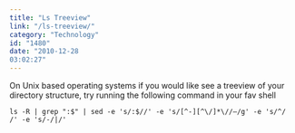 ```yaml
---
title: "Ls Treeview"
link: "/ls-treeview/"
category: "Technology"
id: "1480"
date: "2010-12-28
03:02:27"
---
```


On Unix based operating systems if you would like see a treeview of your directory structure, try running the following
command in your fav shell

```shell
ls -R | grep ":$" | sed -e 's/:$//' -e 's/[^-][^\/]*\//–/g' -e 's/^/ /' -e 's/-/|/'
```
